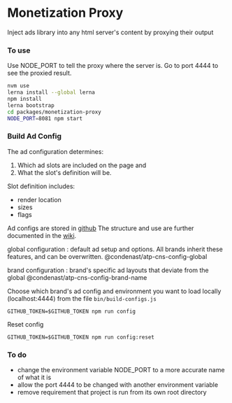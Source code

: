 # Monetization Proxy

Inject ads library into any html server's content by proxying their output

### To use

Use NODE_PORT to tell the proxy where the server is.  Go to port 4444 to see the proxied result.

```bash
nvm use
lerna install --global lerna
npm install
lerna bootstrap
cd packages/monetization-proxy
NODE_PORT=8081 npm start
```

### Build Ad Config

The ad configuration determines:

1. Which ad slots are included on the page and
2. What the slot's definition will be.

  Slot definition includes:
  
   - render location
   - sizes
   - flags

Ad configs are stored in [github](https://github.com/CondeNast?utf8=%E2%9C%93&q=atp-cns-config-&type=&language=) The structure and use are further documented in the [wiki](https://cnissues.atlassian.net/wiki/spaces/ATP/pages/38633524/The+CNS+Ads+Configuration).


global configuration : default ad setup and options. All brands inherit these features, and can be overwritten. @condenast/atp-cns-config-global


brand configuration : brand's specific ad layouts that deviate from the global @condenast/atp-cns-config-brand-name


Choose which brand's ad config and environment you want to load locally (localhost:4444) from the file `bin/build-configs.js`

```
GITHUB_TOKEN=$GITHUB_TOKEN npm run config
```

Reset config

```
GITHUB_TOKEN=$GITHUB_TOKEN npm run config:reset
```

### To do

- change the environment variable NODE_PORT to a more accurate name of what it is
- allow the port 4444 to be changed with another environment variable
- remove requirement that project is run from its own root directory
